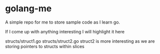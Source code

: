 golang-me
=========

A simple repo for me to store sample code as I learn go.

If I come up with anything interesting I will highlight it here

structs/struct1.go 
structs/struct2.go
struct2 is more interesting as we are storing pointers to structs within slices